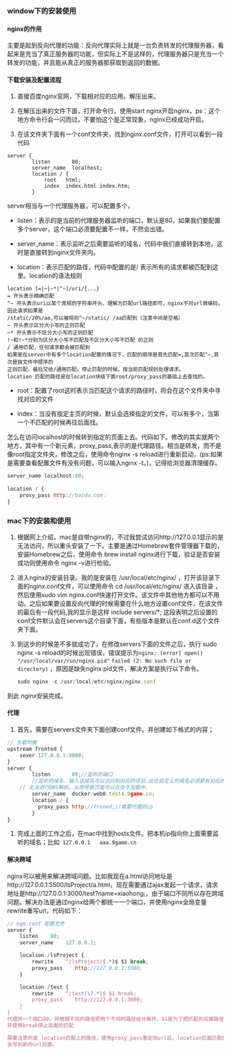 ### window下的安装使用

#### nginx的作用

主要是起到反向代理的功能：反向代理实际上就是一台负责转发的代理服务器，看起来是充当了真正服务器的功能，但实际上不是这样的，代理服务器只是充当一个转发的功能，并且能从真正的服务器那获取到返回的数据。

#### 下载安装及配置流程

1. 直接百度nginx官网，下载相对应的应用。解压出来。

1. 在解压出来的文件下面，打开命令行，使用start nginx开启nginx，ps：这个地方命令行会一闪而过，不要怕这个是正常现象，nginx已经成功开启。

1. 在该文件夹下面有一个conf文件夹，找到nginx.conf文件，打开可以看到一段代码

```
server {
        listen       80;
        server_name  localhost;
        location / {
            root   html;
            index  index.html index.htm;
        }
```

server相当与一个代理服务器，可以配置多个，

- listen：表示的是当前的代理服务器监听的端口，默认是80，如果我们要配置多个server，这个端口必须要配置不一样，不然会出错。

- server_name：表示监听之后需要监听的域名，代码中我们直接转到本地，这时是直接转到nginx文件夹内。

- location：表示匹配的路径，代码中配置的是/ 表示所有的请求都被匹配到这里。location的语法规则

```
location [=|~|~*|^~]/uri/{...}
= 开头表示精确匹配
^~ 开头表示uri以某个常规的字符串开头，理解为匹配url路径即可，nginx不对url做编码，因此请求如果是
/static/20%/aa,可以被规则^~/static/ /aa匹配到（注意中间是空格）
~ 开头表示区分大小写的正则匹配
~* 开头表示不区分大小写的正则匹配
!~和!~*分别为区分大小写不匹配及不区分大小写不匹配 的正则
/ 通用匹配，任何请求都会被匹配到
如果是在server中有多个location配置的情况下，匹配的顺序是首先匹配=,其次匹配^~,其次是按文件中顺序的
正则匹配，最后交给/通用匹配。停止匹配的时候，按当前匹配规则处理请求。
location 匹配的路径是在location块级下面root/proxy_pass的基础上去查找的。
```

- root：配置了root这时表示当匹配这个请求的路径时，将会在这个文件夹中寻找对应的文件

- index：当没有指定主页的时候，默认会选择指定的文件，可以有多个，当第一个不匹配的时候再往后面找。

怎么在访问localhost的时候转到指定的页面上去。代码如下。修改的其实就两个地方，其中有一个新元素，proxy_pass,表示的是代理路径。相当是转发，而不是像root指定文件夹，修改之后，使用命令nginx -s reload进行重新启动，(ps:如果是需要查看配置文件有没有问题，可以输入nginx -t。)，记得给浏览器清理缓存。

```javascript
server_name localhost:80;  
  
location / {  
    proxy_pass http://baidu.com；  
}
```



### mac下的安装和使用

1. 根据网上介绍，mac是自带nginx的，不过我尝试访问http://127.0.0.1显示的是无法访问，所以重头安装了一下。主要是通过Homebrew套件管理器下载的，安装Homebrew之后，使用命令 brew install nginx进行下载，验证是否安装成功则使用命令 nginx -v进行检验。

1. 进入nginx的安装目录。我的是安装在 /usr/local/etc/nginx/ ，打开该目录下面的nginx.conf文件，可以使用命令 cd  /usr/local/etc/nginx/  进入该目录 ，然后使用sudo vim nginx.conf快速打开文件。该文件中其他地方都可以不用动。之后如果要设置反向代理的时候需要在什么地方设置conf文件，在该文件的最后有一段代码,我的显示是这样 include servers/*; 这段表明之后设置的conf文件默认会在servers这个目录下面，有些版本是默认在conf.d这个文件夹下面。

1. 到这步的时候差不多就成功了，在修改servers下面的文件之后，执行 sudo nginx -s reload的时候出现错误，错误提示为`nginx: [error] open() "/usr/local/var/run/nginx.pid"` `failed (2: No such file or directory)` ，原因是缺失nginx.pid文件，解决方案是执行以下命令。

   ```javascript
   sudo nginx -c /usr/local/etc/nginx/nginx.conf
   ```

到此 nginx安装完成。

#### 代理

1. 首先，需要在servers文件夹下面创建conf文件。并创建如下格式的内容；

```javascript
// 负载均衡
upstream fronted {
    sever 127.0.0.1:9080;
}
server {
        listen       80;//监听的端口
        //监听的域名，输入该域名可以访问到对应的项目,此处自定义的域名必须要有对应的ip地址，否则
    // 无法进行DNS解析。从而导致页面可以在处于加载中。
        server_name  docker-web0.test4.9game.cn;
        location / {
          proxy_pass http://froned;//需要代理的ip
        }
}
```

1. 完成上面的工作之后，在mac中找到hosts文件。把本机ip指向你上面需要监听的域名；比如` 127.0.0.1   aaa.9game.cn`

#### 解决跨域

nginx可以被用来解决跨域问题。比如我现在a.html访问地址是http://127.0.0.1:5500/lsProject/a.html，现在需要通过ajax发起一个请求，请求地址是http://127.0.0.1:3000/test?name=xiaohong;，由于端口不同所以存在跨域问题。解决办法是通过nginx给两个都统一一个端口，并使用nginx全局变量rewrite重写url，代码如下：

```javascript
// ngm.conf 配置文件
server {
    listen    80;
    server_name    127.0.0.1;

    localion /lsProject {
        rewrite    ^/lsProject/(.*)$ $1 break;
        proxy_pass    http://127.0.0.1:5500; 
    }

    location /test {
        rewrite    ^/test(\?.*)$ $1 break;
        proxy_pass    http://127.0.0.1:3000;
    }
}
代理同一个端口80，并根据不同的路径把两个不同的路径给分离开，$1是为了把匹配的后面路径重写到新的url中，
并使用break停止后面的匹配

需要注意的是 location匹配上的路径，使用proxy_pass重定向url后，location后面匹配的路径同样
会写到新的url后面。
```

